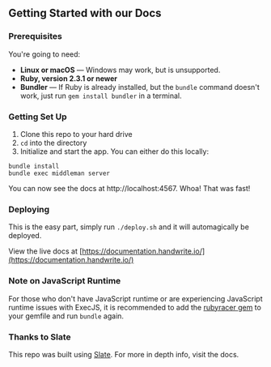 Getting Started with our Docs
------------------------------

### Prerequisites

You're going to need:

 - **Linux or macOS** — Windows may work, but is unsupported.
 - **Ruby, version 2.3.1 or newer**
 - **Bundler** — If Ruby is already installed, but the `bundle` command doesn't work, just run `gem install bundler` in a terminal.

### Getting Set Up

1. Clone this repo to your hard drive
2. `cd` into the directory
3. Initialize and start the app. You can either do this locally:

```shell
bundle install
bundle exec middleman server
```

You can now see the docs at http://localhost:4567. Whoa! That was fast!

### Deploying

This is the easy part, simply run `./deploy.sh` and it will automagically be deployed.

View the live docs at [https://documentation.handwrite.io/](https://documentation.handwrite.io/)


### Note on JavaScript Runtime

For those who don't have JavaScript runtime or are experiencing JavaScript runtime issues with ExecJS, it is recommended to add the [rubyracer gem](https://github.com/cowboyd/therubyracer) to your gemfile and run `bundle` again.

### Thanks to Slate
This repo was built using [Slate](https://github.com/slatedocs/slate). For more in depth info, visit the docs. 
